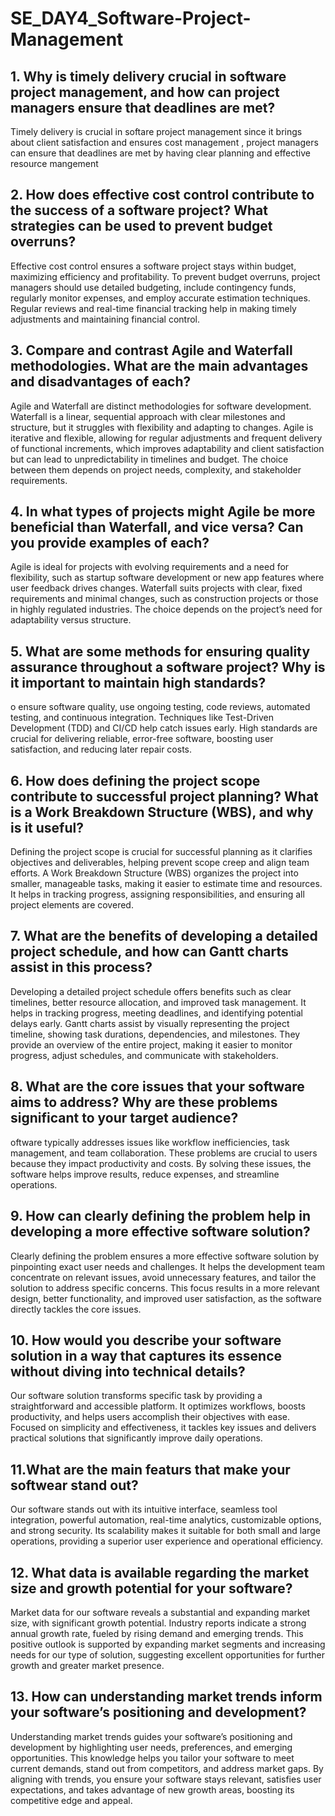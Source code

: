 # SE_DAY4_Software-Project-Management
## 1. Why is timely delivery crucial in software project management, and how can project managers ensure that deadlines are met?
Timely delivery is crucial in softare project management since it brings about client satisfaction and ensures cost management , project managers can ensure that deadlines are met by having clear planning and effective resource mangement
## 2. How does effective cost control contribute to the success of a software project? What strategies can be used to prevent budget overruns?
Effective cost control ensures a software project stays within budget, maximizing efficiency and profitability. To prevent budget overruns, project managers should use detailed budgeting, include contingency funds, regularly monitor expenses, and employ accurate estimation techniques. Regular reviews and real-time financial tracking help in making timely adjustments and maintaining financial control.
## 3. Compare and contrast Agile and Waterfall methodologies. What are the main advantages and disadvantages of each?
Agile and Waterfall are distinct methodologies for software development. Waterfall is a linear, sequential approach with clear milestones and structure, but it struggles with flexibility and adapting to changes. Agile is iterative and flexible, allowing for regular adjustments and frequent delivery of functional increments, which improves adaptability and client satisfaction but can lead to unpredictability in timelines and budget. The choice between them depends on project needs, complexity, and stakeholder requirements.
## 4. In what types of projects might Agile be more beneficial than Waterfall, and vice versa? Can you provide examples of each?
Agile is ideal for projects with evolving requirements and a need for flexibility, such as startup software development or new app features where user feedback drives changes. Waterfall suits projects with clear, fixed requirements and minimal changes, such as construction projects or those in highly regulated industries. The choice depends on the project’s need for adaptability versus structure.
## 5. What are some methods for ensuring quality assurance throughout a software project? Why is it important to maintain high standards?
o ensure software quality, use ongoing testing, code reviews, automated testing, and continuous integration. Techniques like Test-Driven Development (TDD) and CI/CD help catch issues early. High standards are crucial for delivering reliable, error-free software, boosting user satisfaction, and reducing later repair costs.
## 6. How does defining the project scope contribute to successful project planning? What is a Work Breakdown Structure (WBS), and why is it useful?
Defining the project scope is crucial for successful planning as it clarifies objectives and deliverables, helping prevent scope creep and align team efforts. A Work Breakdown Structure (WBS) organizes the project into smaller, manageable tasks, making it easier to estimate time and resources. It helps in tracking progress, assigning responsibilities, and ensuring all project elements are covered.
## 7. What are the benefits of developing a detailed project schedule, and how can Gantt charts assist in this process?
Developing a detailed project schedule offers benefits such as clear timelines, better resource allocation, and improved task management. It helps in tracking progress, meeting deadlines, and identifying potential delays early. Gantt charts assist by visually representing the project timeline, showing task durations, dependencies, and milestones. They provide an overview of the entire project, making it easier to monitor progress, adjust schedules, and communicate with stakeholders.
## 8. What are the core issues that your software aims to address? Why are these problems significant to your target audience?
oftware typically addresses issues like workflow inefficiencies, task management, and team collaboration. These problems are crucial to users because they impact productivity and costs. By solving these issues, the software helps improve results, reduce expenses, and streamline operations.
## 9. How can clearly defining the problem help in developing a more effective software solution?
Clearly defining the problem ensures a more effective software solution by pinpointing exact user needs and challenges. It helps the development team concentrate on relevant issues, avoid unnecessary features, and tailor the solution to address specific concerns. This focus results in a more relevant design, better functionality, and improved user satisfaction, as the software directly tackles the core issues.
## 10. How would you describe your software solution in a way that captures its essence without diving into technical details?
Our software solution transforms specific task  by providing a straightforward and accessible platform. It optimizes workflows, boosts productivity, and helps users accomplish their objectives with ease. Focused on simplicity and effectiveness, it tackles key issues and delivers practical solutions that significantly improve daily operations.
## 11.What are the main featurs that make your softwear stand out?
Our software stands out with its intuitive interface, seamless tool integration, powerful automation, real-time analytics, customizable options, and strong security. Its scalability makes it suitable for both small and large operations, providing a superior user experience and operational efficiency.
## 12. What data is available regarding the market size and growth potential for your software?
Market data for our software reveals a substantial and expanding market size, with significant growth potential. Industry reports indicate a strong annual growth rate, fueled by rising demand and emerging trends. This positive outlook is supported by expanding market segments and increasing needs for our type of solution, suggesting excellent opportunities for further growth and greater market presence.
## 13. How can understanding market trends inform your software’s positioning and development?

Understanding market trends guides your software’s positioning and development by highlighting user needs, preferences, and emerging opportunities. This knowledge helps you tailor your software to meet current demands, stand out from competitors, and address market gaps. By aligning with trends, you ensure your software stays relevant, satisfies user expectations, and takes advantage of new growth areas, boosting its competitive edge and appeal.
